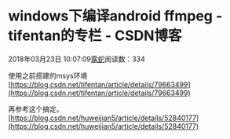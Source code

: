 # windows下编译android ffmpeg - tifentan的专栏 - CSDN博客





2018年03月23日 10:07:09[露蛇](https://me.csdn.net/tifentan)阅读数：334








使用之前搭建的msys环境 
[https://blog.csdn.net/tifentan/article/details/79663499](https://blog.csdn.net/tifentan/article/details/79663499)

再参考这个搞定。 
[https://blog.csdn.net/huweijian5/article/details/52840177](https://blog.csdn.net/huweijian5/article/details/52840177)



